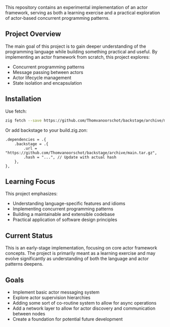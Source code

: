 This repository contains an experimental implementation of an actor framework, serving as both a learning exercise and a practical exploration of actor-based concurrent programming patterns.

## Project Overview

The main goal of this project is to gain deeper understanding of the programming language while building something practical and useful. By implementing an actor framework from scratch, this project explores:

- Concurrent programming patterns
- Message passing between actors
- Actor lifecycle management
- State isolation and encapsulation

## Installation

Use fetch:

```bash
zig fetch --save https://github.com/Thomvanoorschot/backstage/archive/main.tar.gz
```

Or add backstage to your build.zig.zon:

```zig
.dependencies = .{
    .backstage = .{
        .url = "https://github.com/Thomvanoorschot/backstage/archive/main.tar.gz",
        .hash = "...", // Update with actual hash
    },
},
```

## Learning Focus

This project emphasizes:
- Understanding language-specific features and idioms
- Implementing concurrent programming patterns
- Building a maintainable and extensible codebase
- Practical application of software design principles

## Current Status

This is an early-stage implementation, focusing on core actor framework concepts. The project is primarily meant as a learning exercise and may evolve significantly as understanding of both the language and actor patterns deepens.

## Goals

- Implement basic actor messaging system
- Explore actor supervision hierarchies
- Adding some sort of co-routine system to allow for async operations
- Add a network layer to allow for actor discovery and communication between nodes
- Create a foundation for potential future development